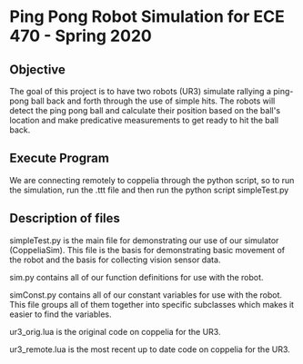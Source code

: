 # Ping Pong Robot Simulation for ECE 470 - Spring 2020

## Objective
The goal of this project is to have two robots (UR3) simulate rallying a ping-pong ball back and forth through the use of simple hits. The robots will detect the ping pong ball and calculate their position based on the ball's location and make predicative measurements to get ready to hit the ball back.

## Execute Program
We are connecting remotely to coppelia through the python script, so to run the simulation, run the .ttt file and then run the python script simpleTest.py

## Description of files
simpleTest.py is the main file for demonstrating our use of our simulator (CoppeliaSim). This file is the basis for demonstrating basic movement of the robot and the basis for collecting vision sensor data. 

sim.py contains all of our function definitions for use with the robot. 

simConst.py contains all of our constant variables for use with the robot. This file groups all of them together into specific subclasses which makes it easier to find the variables.

ur3_orig.lua is the original code on coppelia for the UR3.

ur3_remote.lua is the most recent up to date code on coppelia for the UR3.
